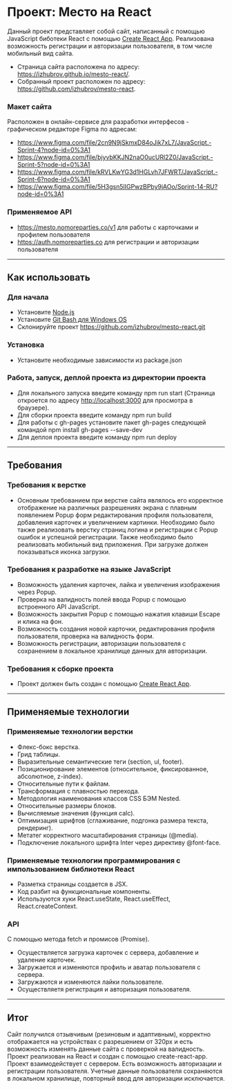 # Проект: Место на React
Данный проект представляет собой сайт, написанный с помощью JavaScript биботеки React с помощью [Create React App](https://github.com/facebook/create-react-app).
Реализована возможность регистрации и авторизации пользователя, в том числе мобильный вид сайта.

* Страница сайта расположена по адресу: https://izhubrov.github.io/mesto-react/.
* Собранный проект расположен по адресу: https://github.com/izhubrov/mesto-react.

### Макет сайта
Расположен в онлайн-сервисе для разработки интерфесов - графическом редакторе Figma по адресам:
* https://www.figma.com/file/2cn9N9jSkmxD84oJik7xL7/JavaScript.-Sprint-4?node-id=0%3A1
* https://www.figma.com/file/bjyvbKKJN2naO0ucURl2Z0/JavaScript.-Sprint-5?node-id=0%3A1
* https://www.figma.com/file/kRVLKwYG3d1HGLvh7JFWRT/JavaScript.-Sprint-6?node-id=0%3A1
* https://www.figma.com/file/5H3gsn5lIGPwzBPby9jAOo/Sprint-14-RU?node-id=0%3A1

### Применяемое API
* https://mesto.nomoreparties.co/v1 для работы с карточками и профилем пользователя
* https://auth.nomoreparties.co для регистрации и авторизации пользователя

___
## Как использовать

### Для начала
* Установите [Node.js](https://nodejs.org/en/download/)
* Установите [Git Bash для Windows OS](https://gitforwindows.org/)
* Склонируйте проект https://github.com/izhubrov/mesto-react.git

### Установка
* Установите необходимые зависимости из package.json

### Работа, запуск, деплой проекта из директории проекта
* Для локального запуска введите команду npm run start (Страница откроется по адресу [http://localhost:3000](http://localhost:3000) для просмотра в браузере).
* Для сборки проекта введите команду npm run build
* Для работы с gh-pages установите пакет gh-pages следующей командой npm install gh-pages --save-dev
* Для деплоя проекта введите команду npm run deploy

___
## Требования

### Требования к верстке
* Основным требованием при верстке сайта являлось его корректное отображение на различных разрешениях экрана с плавным появлением Popup форм редактирования профиля пользователя, добавления карточек и увеличением картинки. Необходимо было также реализовать верстку страниц логина и регистрации с Popup ошибок и успешной регистрации. Также необходимо было реализовать мобильный вид приложения. При загрузке должен показываться иконка загрузки.

### Требования к разработке на языке JavaScript 
* Возможность удаления карточек, лайка и увеличения изображения через Popup.
* Проверка на валидность полей ввода Popup с помощью встроенного API JavaScript.
* Возможность закрытия Popup с помощью нажатия клавиши Escape и клика на фон.
* Возможность создания новой карточки, редактирования профиля пользователя, проверка на валидность форм.
* Возможность регистрации, авторизации пользователя с сохранением в локальное хранилище данных для авторизации.

### Требования к сборке проекта
* Проект должен быть создан с помощью [Create React App](https://github.com/facebook/create-react-app).

___
## Применяемые технологии

### Применяемые технологии верстки
* Флекс-бокс верстка.
* Грид таблицы.
* Выразительные семантические теги (section, ul, footer).
* Позиционирование элементов (относительное, фиксированное, абсолютное, z-index).
* Относительные пути к файлам.
* Трансформация с плавностью перехода.
* Методология наименования классов CSS БЭМ Nested.
* Относительные размеры блоков.
* Вычисляемые значения (функция calc).
* Оптимизация шрифтов (сглаживание, подгонка размера текста, рендеринг).
* Метатег корректного масштабирования страницы (@media).
* Подключение локального шрифта Inter через директиву @font-face.

### Применяемые технологии программирования с импользованием библиотеки React
* Разметка страницы создается в JSX.
* Код разбит на функциональные компоненты.
* Используются хуки React.useState, React.useEffect, React.createContext.

### API
C помощью метода fetch и промисов (Promise).
* Осуществляется загрузка карточек с сервера, добавление и удаление карточек.
* Загружается и изменяются профиль и аватар пользователя с сервера.
* Загружаются и изменяются лайки пользователе.
* Осуществляетя регистрация и авторизация пользователя.
___
## Итог

Сайт получился отзывчивым (резиновым и адаптивным), корректно отображается на устройствах с разрешением от 320px и есть возможность изменять данные сайта с проверкой на валидность.
Проект реализован на React и создан с помощью create-react-app.
Проект взаимодействует с сервером.
Есть возможность авторизации и регистрации пользователя. Учетные данные пользователя сохраняются в локальном хранилище, повторный ввод для авторизации исключается.

